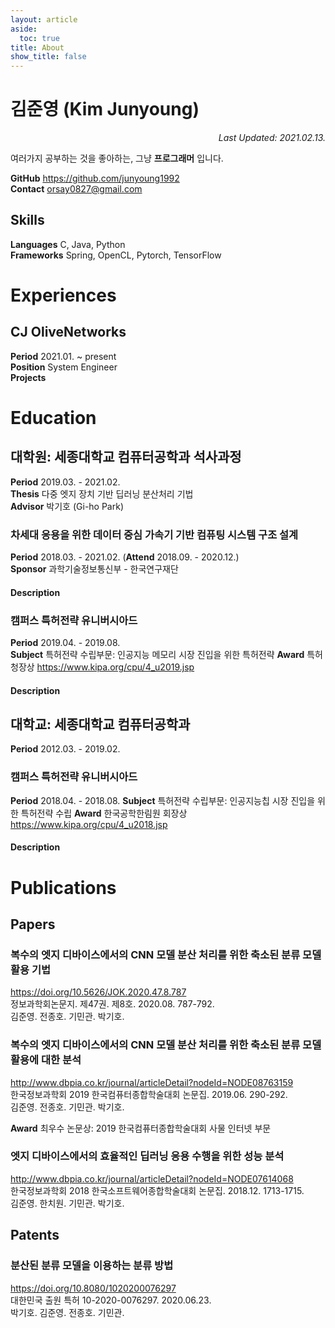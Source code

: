 ```yaml
---
layout: article
aside:
  toc: true
title: About
show_title: false
---
```


# 김준영 (Kim Junyoung)

<div style="text-align: right"><i>Last Updated: 2021.02.13.</i></div>

여러가지 공부하는 것을 좋아하는, 그냥 **프로그래머** 입니다.

**GitHub** <https://github.com/junyoung1992><br />
**Contact** <orsay0827@gmail.com>

## Skills

**Languages** C, Java, Python<br />
**Frameworks** Spring, OpenCL, Pytorch, TensorFlow

# Experiences

## CJ OliveNetworks

**Period** 2021.01. ~ present<br />
**Position** System Engineer<br />
**Projects** 

# Education

## 대학원: 세종대학교 컴퓨터공학과 석사과정

**Period** 2019.03. - 2021.02.<br />
**Thesis** 다중 엣지 장치 기반 딥러닝 분산처리 기법<br />
**Advisor** 박기호 (Gi-ho Park)

### 차세대 응용을 위한 데이터 중심 가속기 기반 컴퓨팅 시스템 구조 설계

**Period** 2018.03. - 2021.02. (**Attend** 2018.09. - 2020.12.)<br />
**Sponsor** 과학기술정보통신부 - 한국연구재단

#### Description

### 캠퍼스 특허전략 유니버시아드

**Period** 2019.04. - 2019.08.<br />
**Subject** 특허전략 수립부문: 인공지능 메모리 시장 진입을 위한 특허전략
**Award** 특허청장상 <https://www.kipa.org/cpu/4_u2019.jsp>

#### Description

## 대학교: 세종대학교 컴퓨터공학과

**Period** 2012.03. - 2019.02.<br />

### 캠퍼스 특허전략 유니버시아드

**Period** 2018.04. - 2018.08.
**Subject** 특허전략 수립부문: 인공지능칩 시장 진입을 위한 특허전략 수립
**Award** 한국공학한림원 회장상 <https://www.kipa.org/cpu/4_u2018.jsp>

#### Description

# Publications

## Papers

### 복수의 엣지 디바이스에서의 CNN 모델 분산 처리를 위한 축소된 분류 모델 활용 기법

<https://doi.org/10.5626/JOK.2020.47.8.787><br />
정보과학회논문지. 제47권. 제8호. 2020.08. 787-792.<br />
김준영. 전종호. 기민관. 박기호.

### 복수의 엣지 디바이스에서의 CNN 모델 분산 처리를 위한 축소된 분류 모델 활용에 대한 분석

<http://www.dbpia.co.kr/journal/articleDetail?nodeId=NODE08763159><br />
한국정보과학회 2019 한국컴퓨터종합학술대회 논문집. 2019.06. 290-292.<br />
김준영. 전종호. 기민관. 박기호.

**Award** 최우수 논문상: 2019 한국컴퓨터종합학술대회 사물 인터넷 부문

### 엣지 디바이스에서의 효율적인 딥러닝 응용 수행을 위한 성능 분석

<http://www.dbpia.co.kr/journal/articleDetail?nodeId=NODE07614068><br />
한국정보과학회 2018 한국소프트웨어종합학술대회 논문집. 2018.12. 1713-1715.<br />
김준영. 한치원. 기민관. 박기호.

## Patents

### 분산된 분류 모델을 이용하는 분류 방법

<https://doi.org/10.8080/1020200076297><br />
대한민국 출원 특허 10-2020-0076297. 2020.06.23.<br />
박기호. 김준영. 전종호. 기민관.